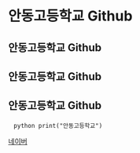 # 안동고등학교 Github
## 안동고등학교 Github
## 안동고등학교 Github
## 안동고등학교 Github

` ` `python
print("안동고등학교")
` ` `

[네이버](www.naver.com)

